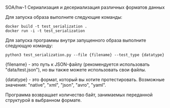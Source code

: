 SOA/hw-1
Сериализация и десериализация различных форматов данных

Для запуска образа выполните следующие команды:
```
docker build -t test_serialization .
docker run -i -t test_serialization
```


Для запуска программы внутри запущенного образа выполните следующую команду:
```
python3 test_serialization.py --file {filename} --test_type {datatype}
```

{filename} - это путь к JSON-файлу (рекомендуется использовать "data/test.json"), но вы также можете использовать свои файлы.

{datatype} - это формат, который вы хотите протестировать. Возможные значения: "native", "xml", "json", "avro", "yaml".

Программа возвращает количество байт, занимаемых переданной структурой в выбранном формате.
